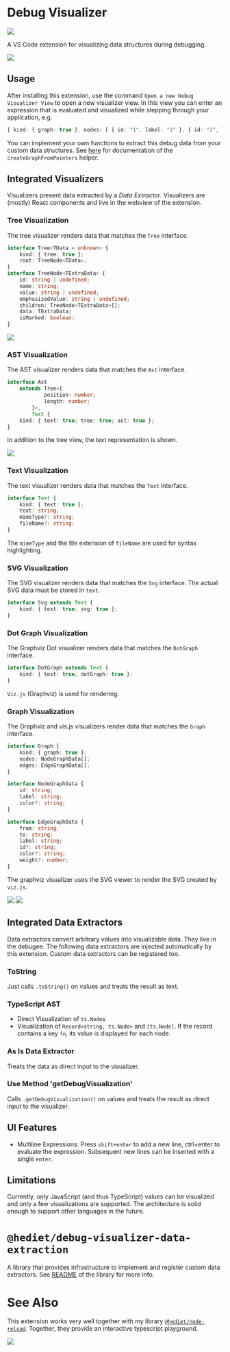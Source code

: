 # Debug Visualizer

[![](https://img.shields.io/twitter/follow/hediet_dev.svg?style=social)](https://twitter.com/intent/follow?screen_name=hediet_dev)

A VS Code extension for visualizing data structures during debugging.

![](../docs/doubly-linked-list-reverse-demo.gif)

## Usage

After installing this extension, use the command `Open a new Debug Visualizer View` to open a new visualizer view.
In this view you can enter an expression that is evaluated and visualized while stepping through your application, e.g.

```ts
{ kind: { graph: true }, nodes: [ { id: "1", label: "1" }, { id: "2", label: "2" } ], edges: [{ from: "1", to: "2", label: "edge" }]}
```

You can implement your own functions to extract this debug data from your custom data structures.
See [here](../data-extraction/README.md) for documentation of the `createGraphFromPointers` helper.

## Integrated Visualizers

Visualizers present data extracted by a _Data Extractor_.
Visualizers are (mostly) React components and live in the webview of the extension.

### Tree Visualization

The tree visualizer renders data that matches the `Tree` interface.

```ts
interface Tree<TData = unknown> {
	kind: { tree: true };
	root: TreeNode<TData>;
}
interface TreeNode<TExtraData> {
	id: string | undefined;
	name: string;
	value: string | undefined;
	emphasizedValue: string | undefined;
	children: TreeNode<TExtraData>[];
	data: TExtraData;
	isMarked: boolean;
}
```

![](../docs/visualization-tree.png)

### AST Visualization

The AST visualizer renders data that matches the `Ast` interface.

```ts
interface Ast
	extends Tree<{
			position: number;
			length: number;
		}>,
		Text {
	kind: { text: true; tree: true; ast: true };
}
```

In addition to the tree view, the text representation is shown.

![](../docs/visualization-ast.png)

### Text Visualization

The text visualizer renders data that matches the `Text` interface.

```ts
interface Text {
	kind: { text: true };
	text: string;
	mimeType?: string;
	fileName?: string;
}
```

The `mimeType` and the file extension of `fileName` are used for syntax highlighting.

### SVG Visualization

The SVG visualizer renders data that matches the `Svg` interface.
The actual SVG data must be stored in `text`.

```ts
interface Svg extends Text {
	kind: { text: true; svg: true };
}
```

### Dot Graph Visualization

The Graphviz Dot visualizer renders data that matches the `DotGraph` interface.

```ts
interface DotGraph extends Text {
	kind: { text: true; dotGraph: true };
}
```

`Viz.js` (Graphviz) is used for rendering.

### Graph Visualization

The Graphviz and vis.js visualizers render data that matches the `Graph` interface.

```ts
interface Graph {
	kind: { graph: true };
	nodes: NodeGraphData[];
	edges: EdgeGraphData[];
}

interface NodeGraphData {
	id: string;
	label: string;
	color?: string;
}

interface EdgeGraphData {
	from: string;
	to: string;
	label: string;
	id?: string;
	color?: string;
	weight?: number;
}
```

The graphviz visualizer uses the SVG viewer to render the SVG created by `viz.js`.

![](../docs/visualization-graphviz.png)
![](../docs/visualization-visjs.png)

## Integrated Data Extractors

Data extractors convert arbitrary values into visualizable data.
They live in the debugee. The following data extractors are injected automatically by this extension.
Custom data extractors can be registered too.

### ToString

Just calls `.toString()` on values and treats the result as text.

### TypeScript AST

-   Direct Visualization of `ts.Node`s
-   Visualization of `Record<string, ts.Node>` and `[ts.Node]`. If the record contains a key `fn`, its value is displayed for each node.

### As Is Data Extractor

Treats the data as direct input to the visualizer.

### Use Method 'getDebugVisualization'

Calls `.getDebugVisualization()` on values and treats the result as direct input to the visualizer.

## UI Features

-   Multiline Expressions: Press `shift+enter` to add a new line, ctrl+enter to evaluate the expression.
    Subsequent new lines can be inserted with a single `enter`.

## Limitations

Currently, only JavaScript (and thus TypeScript) values can be visualized and only a few visualizations are supported.
The architecture is solid enough to support other languages in the future.

# `@hediet/debug-visualizer-data-extraction`

A library that provides infrastructure to implement and register custom data extractors.
See [README](../data-extraction/README.md) of the library for more info.

# See Also

This extension works very well together with my library [`@hediet/node-reload`](https://github.com/hediet/node-reload).
Together, they provide an interactive typescript playground.

![](../docs/demo-hot.gif)
